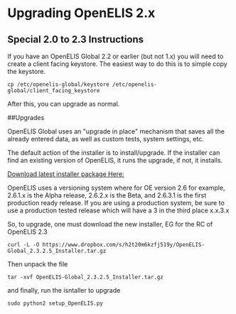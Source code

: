 # Upgrading OpenELIS 2.x

## Special 2.0 to 2.3 Instructions

If you have an OpenELIS Global 2.2 or earlier (but not 1.x) you will need to
create a client facing keystore. The easiest way to do this is to simple copy
the keystore.

`cp /etc/openelis-global/keystore /etc/openelis-global/client_facing_keystore`

After this, you can upgrade as normal.

##Upgrades

OpenELIS Global uses an "upgrade in place" mechanism that saves all the already
entered data, as well as custom tests, system settings, etc.

The default action of the installer is to install/upgrade. If the installer can
find an existing version of OpenELIS, it runs the upgrade, if not, it installs.

[Download latest installer package Here:](https://www.dropbox.com/sh/47lagjht4ynpcg8/AABORyLmkpVTtRReeD6wSnJra?dl=0)

OpenELIS uses a versioning system where for OE version 2.6 for example, 2.6.1.x
is the Alpha release, 2.6.2.x is the Beta, and 2.6.3.1 is the first production
ready release. If you are using a production system, be sure to use a production
tested release which will have a 3 in the third place x.x.3.x

So, to upgrade, one must download the new installer, EG for the RC of OpenELIS
2.3

`curl -L -O https://www.dropbox.com/s/h2t20m6kzfj519y/OpenELIS-Global_2.3.2.5_Installer.tar.gz`

Then unpack the file

`tar -xvf OpenELIS-Global_2.3.2.5_Installer.tar.gz`

and finally, run the isntaller to upgrade

`sudo python2 setup_OpenELIS.py`
